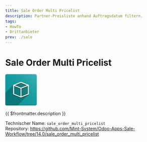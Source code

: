 ```yaml
---
title: Sale Order Multi Pricelist
description: Partner-Preisliste anhand Auftragsdatum filtern.
tags:
- HowTo
- Drittanbieter
prev: ./sale
---
```

# Sale Order Multi Pricelist
![icon_oms_box](attachments/icon_oms_box.png)

{{ $frontmatter.description }}

Technischer Name: `sale_order_multi_pricelist`\
Repository: <https://github.com/Mint-System/Odoo-Apps-Sale-Workflow/tree/14.0/sale_order_multi_pricelist>
